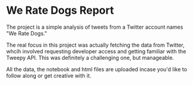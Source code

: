 # We Rate Dogs Report

The project is a simple analysis of tweets from a Twitter account names "We Rate Dogs." 

The real focus in this project was actually fetching the data from Twitter, whcih involved requesting developer access and
getting familiar with the Tweepy API. This was definitely a challenging one, but manageable.

All the data, the notebook and html files are uploaded incase you'd like to follow along or get creative with it.
